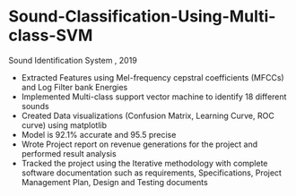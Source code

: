 # Sound-Classification-Using-Multi-class-SVM

Sound Identification System , 2019
- Extracted Features using Mel-frequency cepstral coefficients (MFCCs) and Log Filter bank Energies
- Implemented Multi-class support vector machine to identify 18 different sounds
- Created Data visualizations (Confusion Matrix, Learning Curve, ROC curve) using matplotlib
- Model is 92.1% accurate and 95.5 precise
- Wrote Project report on revenue generations for the project and performed result analysis
- Tracked the project using the Iterative methodology with complete software documentation such as requirements,
Specifications, Project Management Plan, Design and Testing documents
